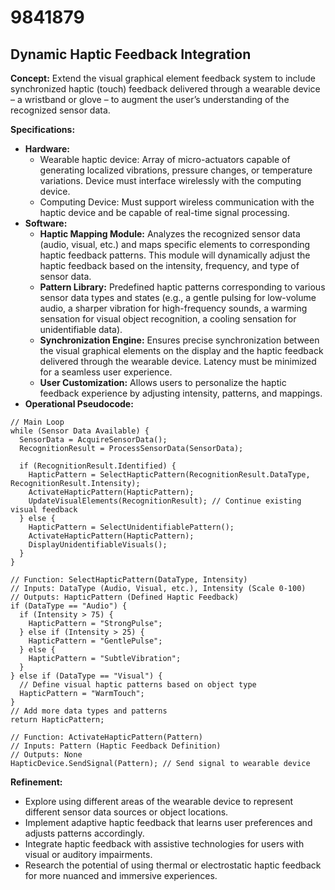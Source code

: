 # 9841879

## Dynamic Haptic Feedback Integration

**Concept:** Extend the visual graphical element feedback system to include synchronized haptic (touch) feedback delivered through a wearable device – a wristband or glove – to augment the user’s understanding of the recognized sensor data.

**Specifications:**

*   **Hardware:**
    *   Wearable haptic device: Array of micro-actuators capable of generating localized vibrations, pressure changes, or temperature variations. Device must interface wirelessly with the computing device.
    *   Computing Device: Must support wireless communication with the haptic device and be capable of real-time signal processing.
*   **Software:**
    *   **Haptic Mapping Module:**  Analyzes the recognized sensor data (audio, visual, etc.) and maps specific elements to corresponding haptic feedback patterns. This module will dynamically adjust the haptic feedback based on the intensity, frequency, and type of sensor data.
    *   **Pattern Library:** Predefined haptic patterns corresponding to various sensor data types and states (e.g., a gentle pulsing for low-volume audio, a sharper vibration for high-frequency sounds, a warming sensation for visual object recognition, a cooling sensation for unidentifiable data).
    *   **Synchronization Engine:**  Ensures precise synchronization between the visual graphical elements on the display and the haptic feedback delivered through the wearable device.  Latency must be minimized for a seamless user experience.
    *   **User Customization:** Allows users to personalize the haptic feedback experience by adjusting intensity, patterns, and mappings.
*   **Operational Pseudocode:**

```
// Main Loop
while (Sensor Data Available) {
  SensorData = AcquireSensorData();
  RecognitionResult = ProcessSensorData(SensorData);

  if (RecognitionResult.Identified) {
    HapticPattern = SelectHapticPattern(RecognitionResult.DataType, RecognitionResult.Intensity);
    ActivateHapticPattern(HapticPattern);
    UpdateVisualElements(RecognitionResult); // Continue existing visual feedback
  } else {
    HapticPattern = SelectUnidentifiablePattern();
    ActivateHapticPattern(HapticPattern);
    DisplayUnidentifiableVisuals();
  }
}

// Function: SelectHapticPattern(DataType, Intensity)
// Inputs: DataType (Audio, Visual, etc.), Intensity (Scale 0-100)
// Outputs: HapticPattern (Defined Haptic Feedback)
if (DataType == "Audio") {
  if (Intensity > 75) {
    HapticPattern = "StrongPulse";
  } else if (Intensity > 25) {
    HapticPattern = "GentlePulse";
  } else {
    HapticPattern = "SubtleVibration";
  }
} else if (DataType == "Visual") {
  // Define visual haptic patterns based on object type
  HapticPattern = "WarmTouch";
}
// Add more data types and patterns
return HapticPattern;

// Function: ActivateHapticPattern(Pattern)
// Inputs: Pattern (Haptic Feedback Definition)
// Outputs: None
HapticDevice.SendSignal(Pattern); // Send signal to wearable device

```

**Refinement:**

*   Explore using different areas of the wearable device to represent different sensor data sources or object locations.
*   Implement adaptive haptic feedback that learns user preferences and adjusts patterns accordingly.
*   Integrate haptic feedback with assistive technologies for users with visual or auditory impairments.
*   Research the potential of using thermal or electrostatic haptic feedback for more nuanced and immersive experiences.